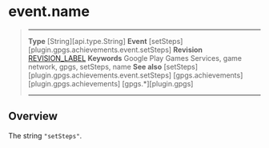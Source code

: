 # event.name

> --------------------- ------------------------------------------------------------------------------------------
> __Type__              [String][api.type.String]
> __Event__             [setSteps][plugin.gpgs.achievements.event.setSteps]
> __Revision__          [REVISION_LABEL](REVISION_URL)
> __Keywords__          Google Play Games Services, game network, gpgs, setSteps, name
> __See also__          [setSteps][plugin.gpgs.achievements.event.setSteps]
>						[gpgs.achievements][plugin.gpgs.achievements]
>                       [gpgs.*][plugin.gpgs]
> --------------------- ------------------------------------------------------------------------------------------

## Overview

The string `"setSteps"`.